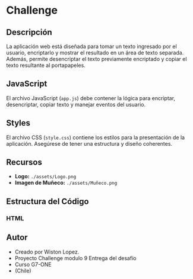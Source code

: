 # Challenge

## Descripción

La aplicación web está diseñada para tomar un texto ingresado por el usuario, encriptarlo y mostrar el resultado en un área de texto separada. Además, permite desencriptar el texto previamente encriptado y copiar el texto resultante al portapapeles.

## JavaScript
El archivo JavaScript (`app.js`) debe contener la lógica para encriptar, desencriptar, copiar texto y manejar eventos del usuario.

## Styles

El archivo CSS (`style.css`) contiene los estilos para la presentación de la aplicación. Asegúrese de tener una estructura y diseño coherentes.

## Recursos

- **Logo:** `./assets/Logo.png`
- **Imagen de Muñeco:** `./assets/Muñeco.png`


## Estructura del Código

### HTML

## Autor
- Creado por Wiston Lopez.
- Proyecto Challenge modulo 9 Entrega del desafío
- Curso G7-ONE
- (Chile)

